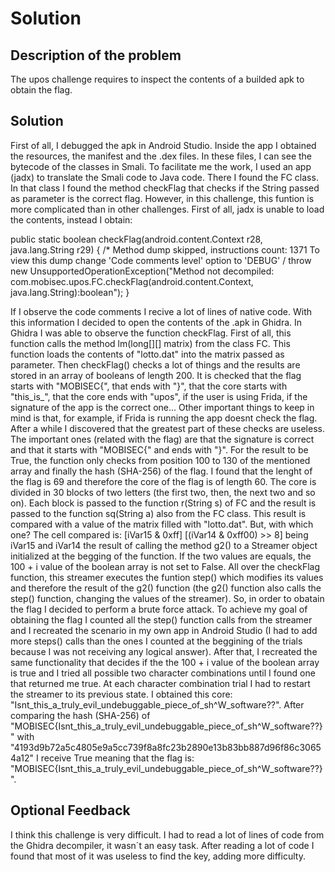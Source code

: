 # Solution

## Description of the problem

The upos challenge requires to inspect the contents of a builded apk to obtain the flag.

## Solution

First of all, I debugged the apk in Android Studio. Inside the app I obtained the resources, the manifest and the .dex files. In these files, I can see the bytecode of the classes in Smali. To facilitate me the work, I used an app (jadx) to translate the Smali code to Java code. There I found the FC class. In that class I found the method checkFlag that checks if the String passed as parameter is the correct flag. However, in this challenge, this funtion is more complicated than in other challenges. First of all, jadx is unable to load the contents, instead I obtain:

 public static boolean checkFlag(android.content.Context r28, java.lang.String r29) {
        /*
            Method dump skipped, instructions count: 1371
            To view this dump change 'Code comments level' option to 'DEBUG'
        /
        throw new UnsupportedOperationException("Method not decompiled: com.mobisec.upos.FC.checkFlag(android.content.Context, java.lang.String):boolean");
    }

If I observe the code comments I recive a lot of lines of native code. With this information I decided to open the contents of the .apk in Ghidra. In Ghidra I was able to observe the function checkFlag. First of all, this function calls the method lm(long[][] matrix) from the class FC. This function loads the contents of "lotto.dat" into the matrix passed as parameter. Then checkFlag() checks a lot of things and the results are stored in an array of booleans of length 200. It is checked that the flag starts with "MOBISEC{", that ends with "}", that the core starts with "this_is_", that the core ends with "upos", if the user is using Frida, if the signature of the app is the correct one... Other important things to keep in mind is that, for example, if Frida is running the app doesnt check the flag. After a while I discovered that the greatest part of these checks are useless. The important ones (related with the flag) are that the signature is correct and that it starts with "MOBISEC{" and ends with "}". For the result to be True, the function only checks from position 100 to 130 of the mentioned array and finally the hash (SHA-256) of the flag. I found that the lenght of the flag is 69 and therefore the core of the flag is of length 60. The core is divided in 30 blocks of two letters (the first two, then, the next two and so on). Each block is passed to the function r(String s) of FC and the result is passed to the function sq(String a) also from the FC class. This result is compared with a value of the matrix filled with "lotto.dat". But, with which one? The cell compared is: [iVar15 & 0xff] [(iVar14 & 0xff00) >> 8] being iVar15 and iVar14 the result of calling the method g2() to a Streamer object initialized at the begging of the function. If the two values are equals, the 100 + i value of the boolean array is not set to False. All over the checkFlag function, this streamer executes the funtion step() which modifies its values and therefore the result of the g2() function (the g2() function also calls the step() function, changing the values of the streamer). So, in order to obatain the flag I decided to perform a brute force attack. To achieve my goal of obtaining the flag I counted all the step() function calls from the streamer and I recreated the scenario in my own app in Android Studio (I had to add more steps() calls than the ones I counted at the beggining of the trials because I was not receiving any logical answer). After that, I recreated the same functionality that decides if the the 100 + i value of the boolean array is true and I tried all possible two character combinations until I found one that returned me true. At each character combination trial I had to restart the streamer to its previous state. I obtained this core: "Isnt_this_a_truly_evil_undebuggable_piece_of_sh^W_software??". After comparing the hash (SHA-256) of "MOBISEC{Isnt_this_a_truly_evil_undebuggable_piece_of_sh^W_software??}" with "4193d9b72a5c4805e9a5cc739f8a8fc23b2890e13b83bb887d96f86c30654a12" I receive True meaning that the flag is: "MOBISEC{Isnt_this_a_truly_evil_undebuggable_piece_of_sh^W_software??}".


## Optional Feedback
I think this challenge is very difficult. I had to read a lot of lines of code from the Ghidra decompiler, it wasn´t an easy task. After reading a lot of code I found that most of it was useless to find the key, adding more difficulty. 